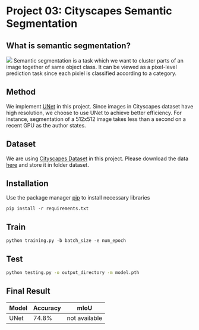 # Project 03: Cityscapes Semantic Segmentation 
## What is semantic segmentation?

![](https://www.cityscapes-dataset.com/wordpress/wp-content/uploads/2015/07/koeln00.png)
Semantic segmentation is a task which we want to cluster parts of an image together of same object class. It can be viewed as a pixel-level prediction task since each pixlel is classified according to a category. 

## Method
We implement [UNet](https://arxiv.org/abs/1505.04597) in this project. Since images in Cityscapes dataset have high resolution, we choose to use UNet to achieve better efficiency. For instance, segmentation of a 512x512 image takes less than a second on a recent GPU as the author states. 

## Dataset
We are using [Cityscapes Dataset](https://www.cityscapes-dataset.com/) in this project. Please download the data [here]() and store it in folder dataset.


## Installation
Use the package manager [pip](https://pip.pypa.io/en/stable/) to install necessary libraries
```shell
pip install -r requirements.txt
```

## Train
```shell
python training.py -b batch_size -e num_epoch 
```
## Test
```bash
python testing.py -o output_directory -m model.pth
```

## Final Result
|Model |Accuracy|mIoU|
|-|-|-|
|UNet|74.8%|not available|
